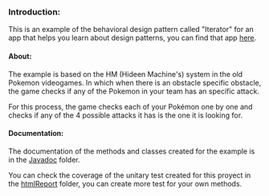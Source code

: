 ### Introduction:
This is an example of the behavioral design pattern called "Iterator" for an app that helps you learn about design patterns, you can find that app [here](https://github.com/JoseMartinez117/AppPatrones "here").

#### About: 
The example is based on the HM (Hideen Machine's) system in the old Pokemon videogames. In which when there is an obstacle specific obstacle, the game checks if any of the Pokemon in your team has an specific attack.

For this process, the game checks each of your Pokémon one by one and checks if any of the 4 possible attacks it has is the one it is looking for.

#### Documentation: 
The documentation of the methods and classes created for the example is in the [Javadoc](https://github.com/BloodSlayer-404/Iterator/tree/master/JavaDoc "Javadoc") folder. 

You can check the coverage of the unitary test created for this proyect in the [htmlReport](https://github.com/BloodSlayer-404/Iterator/tree/master/htmlReport "htmlReport") folder, you can create more test for your own methods.

